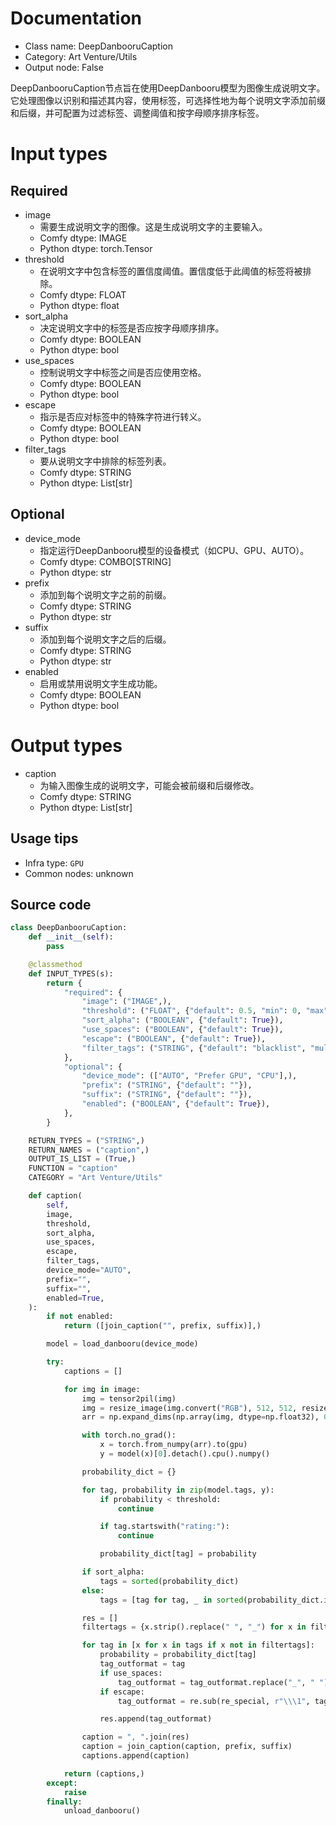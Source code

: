 
# Documentation
- Class name: DeepDanbooruCaption
- Category: Art Venture/Utils
- Output node: False

DeepDanbooruCaption节点旨在使用DeepDanbooru模型为图像生成说明文字。它处理图像以识别和描述其内容，使用标签，可选择性地为每个说明文字添加前缀和后缀，并可配置为过滤标签、调整阈值和按字母顺序排序标签。

# Input types
## Required
- image
    - 需要生成说明文字的图像。这是生成说明文字的主要输入。
    - Comfy dtype: IMAGE
    - Python dtype: torch.Tensor
- threshold
    - 在说明文字中包含标签的置信度阈值。置信度低于此阈值的标签将被排除。
    - Comfy dtype: FLOAT
    - Python dtype: float
- sort_alpha
    - 决定说明文字中的标签是否应按字母顺序排序。
    - Comfy dtype: BOOLEAN
    - Python dtype: bool
- use_spaces
    - 控制说明文字中标签之间是否应使用空格。
    - Comfy dtype: BOOLEAN
    - Python dtype: bool
- escape
    - 指示是否应对标签中的特殊字符进行转义。
    - Comfy dtype: BOOLEAN
    - Python dtype: bool
- filter_tags
    - 要从说明文字中排除的标签列表。
    - Comfy dtype: STRING
    - Python dtype: List[str]
## Optional
- device_mode
    - 指定运行DeepDanbooru模型的设备模式（如CPU、GPU、AUTO）。
    - Comfy dtype: COMBO[STRING]
    - Python dtype: str
- prefix
    - 添加到每个说明文字之前的前缀。
    - Comfy dtype: STRING
    - Python dtype: str
- suffix
    - 添加到每个说明文字之后的后缀。
    - Comfy dtype: STRING
    - Python dtype: str
- enabled
    - 启用或禁用说明文字生成功能。
    - Comfy dtype: BOOLEAN
    - Python dtype: bool

# Output types
- caption
    - 为输入图像生成的说明文字，可能会被前缀和后缀修改。
    - Comfy dtype: STRING
    - Python dtype: List[str]


## Usage tips
- Infra type: `GPU`
- Common nodes: unknown


## Source code
```python
class DeepDanbooruCaption:
    def __init__(self):
        pass

    @classmethod
    def INPUT_TYPES(s):
        return {
            "required": {
                "image": ("IMAGE",),
                "threshold": ("FLOAT", {"default": 0.5, "min": 0, "max": 1, "step": 0.01}),
                "sort_alpha": ("BOOLEAN", {"default": True}),
                "use_spaces": ("BOOLEAN", {"default": True}),
                "escape": ("BOOLEAN", {"default": True}),
                "filter_tags": ("STRING", {"default": "blacklist", "multiline": True}),
            },
            "optional": {
                "device_mode": (["AUTO", "Prefer GPU", "CPU"],),
                "prefix": ("STRING", {"default": ""}),
                "suffix": ("STRING", {"default": ""}),
                "enabled": ("BOOLEAN", {"default": True}),
            },
        }

    RETURN_TYPES = ("STRING",)
    RETURN_NAMES = ("caption",)
    OUTPUT_IS_LIST = (True,)
    FUNCTION = "caption"
    CATEGORY = "Art Venture/Utils"

    def caption(
        self,
        image,
        threshold,
        sort_alpha,
        use_spaces,
        escape,
        filter_tags,
        device_mode="AUTO",
        prefix="",
        suffix="",
        enabled=True,
    ):
        if not enabled:
            return ([join_caption("", prefix, suffix)],)

        model = load_danbooru(device_mode)

        try:
            captions = []

            for img in image:
                img = tensor2pil(img)
                img = resize_image(img.convert("RGB"), 512, 512, resize_mode=2)
                arr = np.expand_dims(np.array(img, dtype=np.float32), 0) / 255

                with torch.no_grad():
                    x = torch.from_numpy(arr).to(gpu)
                    y = model(x)[0].detach().cpu().numpy()

                probability_dict = {}

                for tag, probability in zip(model.tags, y):
                    if probability < threshold:
                        continue

                    if tag.startswith("rating:"):
                        continue

                    probability_dict[tag] = probability

                if sort_alpha:
                    tags = sorted(probability_dict)
                else:
                    tags = [tag for tag, _ in sorted(probability_dict.items(), key=lambda x: -x[1])]

                res = []
                filtertags = {x.strip().replace(" ", "_") for x in filter_tags.split(",")}

                for tag in [x for x in tags if x not in filtertags]:
                    probability = probability_dict[tag]
                    tag_outformat = tag
                    if use_spaces:
                        tag_outformat = tag_outformat.replace("_", " ")
                    if escape:
                        tag_outformat = re.sub(re_special, r"\\\1", tag_outformat)

                    res.append(tag_outformat)

                caption = ", ".join(res)
                caption = join_caption(caption, prefix, suffix)
                captions.append(caption)

            return (captions,)
        except:
            raise
        finally:
            unload_danbooru()

```
